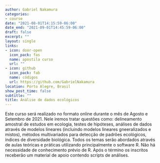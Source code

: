 ```yaml
---
author: Gabriel Nakamura
categories:
- course
date: "2021-08-01T14:15:59-06:00"
date_end: "2021-09-01T14:45:59-06:00"
draft: false
excerpt: ""
layout: single
links:
- icon: door-open
  icon_pack: fas
  name: apostila curso
  url: ""
- icon: github
  icon_pack: fab
  name: códigos 
  url: https://github.com/GabrielNakamura
location: Porto Alegre, Brasil
show_post_time: false
subtitle: ""
title: Análise de dados ecológicos
---
```


Este curso será realizado no formato online durante o mês de Agosto e Setembro de 2021. Nele iremos tratar questões como: delineamento amostral de estudos em ecologia, testes de hipóteses, análises de dados através de modelos lineares (incluindo modelos lineares gneeralizados e mistos), métodos multivariados para detecção de padrões ecológicos, índices de diversidade biológica. Todos os temas serão abordados através de aulas teóricas e práticas utilizando principalmente o software R. Não há necessidade de conhecimento prévio de R. Após o término os inscritos receberão um material de apoio contendo scripts de análises.
